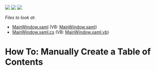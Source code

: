 <!-- default badges list -->
![](https://img.shields.io/endpoint?url=https://codecentral.devexpress.com/api/v1/VersionRange/128607802/16.1.12%2B)
[![](https://img.shields.io/badge/Open_in_DevExpress_Support_Center-FF7200?style=flat-square&logo=DevExpress&logoColor=white)](https://supportcenter.devexpress.com/ticket/details/T488553)
[![](https://img.shields.io/badge/📖_How_to_use_DevExpress_Examples-e9f6fc?style=flat-square)](https://docs.devexpress.com/GeneralInformation/403183)
<!-- default badges end -->
<!-- default file list -->
*Files to look at*:

* [MainWindow.xaml](./CS/TableOfContentsExample/MainWindow.xaml) (VB: [MainWindow.xaml](./VB/TableOfContentsExample/MainWindow.xaml))
* [MainWindow.xaml.cs](./CS/TableOfContentsExample/MainWindow.xaml.cs) (VB: [MainWindow.xaml.vb](./VB/TableOfContentsExample/MainWindow.xaml.vb))
<!-- default file list end -->
# How To: Manually Create a Table of Contents

<br/>



